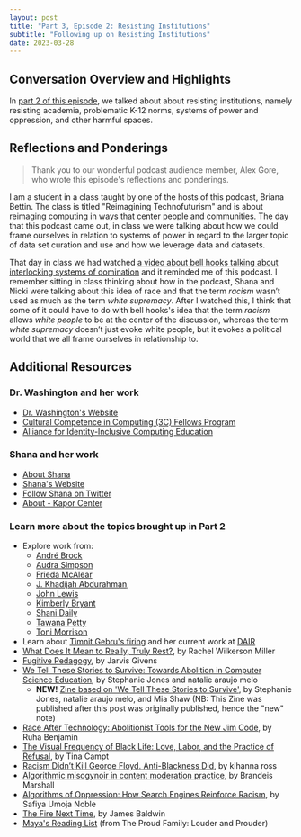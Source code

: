 ```yaml
---
layout: post
title: "Part 3, Episode 2: Resisting Institutions"
subtitle: "Following up on Resisting Institutions"
date: 2023-03-28
---
```


## Conversation Overview and Highlights
In [part 2 of this episode](/2023/02/14/e2p2), we talked about about resisting institutions, namely resisting academia, problematic K-12 norms, systems of power and oppression, and other harmful spaces. 

## Reflections and Ponderings
> Thank you to our wonderful podcast audience member, Alex Gore, who wrote this episode's reflections and ponderings. 

I am a student in a class taught by one of the hosts of this podcast, Briana Bettin. The class is titled
"Reimagining Technofuturism" and is about reimaging computing in ways that center people and
communities. The day that this podcast came out, in class we were talking about how we could frame
ourselves in relation to systems of power in regard to the larger topic of data set curation and use and
how we leverage data and datasets.

That day in class we had watched [a video about bell hooks talking about interlocking systems of
domination](https://www.youtube.com/watch?v=sUpY8PZlgV8) and it reminded me of this podcast. I remember sitting in class thinking about how in the podcast, Shana and Nicki were talking about this idea of race and that the term *racism* wasn’t used as much as the term *white supremacy*. After I watched this, I think that some of it could have to do with bell hooks's idea that the term *racism* allows *white people* to be at the center of the discussion, whereas the term *white supremacy* doesn’t just evoke white people, but it evokes a political world that we all frame ourselves in relationship to.

## Additional Resources

### Dr. Washington and her work
- [Dr. Washington's Website](https://nickiwashington.com/)
- [Cultural Competence in Computing (3C) Fellows Program](https://identity.cs.duke.edu/fellows.html)
- [Alliance for Identity-Inclusive Computing Education](https://identityincs.org/)

### Shana and her work
- [About Shana](https://www.kaporcenter.org/about/co-chairs-and-staff/#shana)
- [Shana's Website](https://shanavwhite.com/)
- [Follow Shana on Twitter](https://twitter.com/ShanaVWhite)
- [About - Kapor Center](https://www.kaporcenter.org/equitablecs/about/)

### Learn more about the topics brought up in Part 2
- Explore work from: 
	- [André Brock](https://andrebrock.academia.edu)
	- [Audra Simpson](https://anthropology.columbia.edu/content/audra-simpson)
	- [Frieda McAlear](https://scholar.google.com/citations?user=Es1XQlUAAAAJ&hl=en&oi=ao)
	- [J. Khadijah Abdurahman](https://incite.columbia.edu/wbi-about/), 
	- [John Lewis](https://www.thriftbooks.com/a/john-robert-lewis/213103/)
	- [Kimberly Bryant](https://linktr.ee/ascendventures)
	- [Shani Daily](https://www.shanibphd.com)
	- [Tawana Petty](https://tawanapetty.org) 
	- [Toni Morrison](https://www.britannica.com/facts/Toni-Morrison)
- Learn about [Timnit Gebru's firing](https://twitter.com/timnitGebru/status/1370055606174896129) and her current work at [DAIR](https://www.dair-institute.org/research)
- [What Does It Mean to Really, Truly Rest?](https://www.self.com/story/what-does-rest-mean), by Rachel Wilkerson Miller
- [Fugitive Pedagogy](https://www.hup.harvard.edu/catalog.php?isbn=9780674983687), by Jarvis Givens
- [We Tell These Stories to Survive: Towards Abolition in Computer Science Education](https://doi.org/10.1007/s42330-021-00158-2), by Stephanie Jones and natalie araujo melo
	- **NEW!** [Zine based on 'We Tell These Stories to Survive'](https://www.stephanietjones.com/zines), by Stephanie Jones, natalie araujo melo, and Mia Shaw (NB: This Zine was published after this post was originally published, hence the "new" note)
- [Race After Technology: Abolitionist Tools for the New Jim Code](https://www.wiley.com/en-us/Race+After+Technology:+Abolitionist+Tools+for+the+New+Jim+Code-p-9781509526437), by Ruha Benjamin
- [The Visual Frequency of Black Life: Love, Labor, and the Practice of Refusal](https://doi.org/10.1215/01642472-758503), by Tina Campt
- [Racism Didn’t Kill George Floyd. Anti-Blackness Did](https://www.nytimes.com/2020/06/04/opinion/george-floyd-anti-blackness.html), by kihanna ross
- [Algorithmic misogynoir in content moderation practice](https://eu.boell.org/sites/default/files/2021-06/HBS-e-paper-Algorithmic-Misogynoir-in-Content-Moderation-Practice-200621_FINAL.pdf), by Brandeis Marshall
- [Algorithms of Oppression: How Search Engines Reinforce Racism](https://nyupress.org/9781479837243/algorithms-of-oppression/), by Safiya Umoja Noble
- [The Fire Next Time](https://bookshop.org/p/books/the-fire-next-time-james-baldwin/6719846?ean=9780679744726), by James Baldwin
- [Maya's Reading List](https://youtube.com/clip/Ugkx5E9yXJpT1zgmh9i0lyAj7QQkL1GOm-5s) (from The Proud Family: Louder and Prouder)
